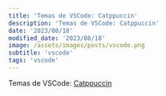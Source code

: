 ```yaml
---
title: 'Temas de VSCode: Catppuccin'
description: 'Temas de VSCode: Catppuccin'
date: '2023/08/18'
modified_date: '2023/08/18'
image: /assets/images/posts/vscode.png
subtitle: 'vscode'
tags: 'vscode'
---
```


Temas de VSCode: [Catppuccin](https://marketplace.visualstudio.com/items?itemName=Catppuccin.catppuccin-vsc)

